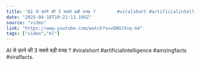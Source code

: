```yaml
---
title: "AI से डरने की 3 सबसे बड़ी वजह ?        #viralshort #artificialintelligence #amzingfacts #viralfacts"
date: "2025-04-18T10:22:13.105Z"
source: "video"
link: "https://www.youtube.com/watch?v=vENGlVvq-G4"
tags: ["video","ml"]
---
```


AI से डरने की 3 सबसे बड़ी वजह ? #viralshort #artificialintelligence #amzingfacts #viralfacts.
